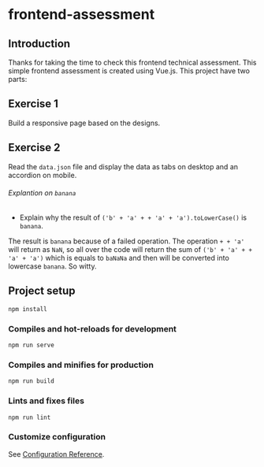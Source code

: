 # frontend-assessment

## Introduction

Thanks for taking the time to check this frontend technical assessment. This simple frontend assessment is created using Vue.js. This project have two parts:

## Exercise 1

Build a responsive page based on the designs.

## Exercise 2

Read the `data.json` file and display the data as tabs on desktop and an accordion on mobile.

###### Explantion on `banana`

- Explain why the result of `('b' + 'a' + + 'a' + 'a').toLowerCase()` is `banana`.

The result is `banana` because of a failed operation. The operation `+ + 'a'` will return as `NaN`, so all over the code will return the sum of `('b' + 'a' + + 'a' + 'a')` which is equals to `baNaNa` and then will be converted into lowercase `banana`. So witty.

## Project setup

```
npm install
```

### Compiles and hot-reloads for development

```
npm run serve
```

### Compiles and minifies for production

```
npm run build
```

### Lints and fixes files

```
npm run lint
```

### Customize configuration

See [Configuration Reference](https://cli.vuejs.org/config/).
